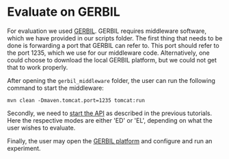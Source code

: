 # Evaluate on GERBIL
For evaluation we used [GERBIL](https://github.com/dice-group/gerbil/). GERBIL requires middleware software, which we have provided in our scripts
folder. The first thing that needs to be done is forwarding a port that GERBIL
can refer to. This port should refer to the port 1235, which we use for our middleware code. Alternatively, one could choose to download the local GERBIL platform, but we could not get that to
work properly.

After opening the `gerbil_middleware` folder, the user can run the following command to start the middleware:
```
mvn clean -Dmaven.tomcat.port=1235 tomcat:run
```
Secondly, we need to [start the API]((https://github.com/informagi/REL/tree/master/tutorials/02_E2E_Entity_Linking.md)) as described in the previous tutorials. Here the respective
modes are either 'ED' or 'EL', depending on what the user wishes to evaluate.

Finally, the user may open the [GERBIL platform](http://gerbil.aksw.org/gerbil/config) and configure and run an experiment.